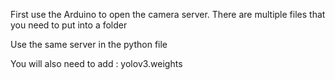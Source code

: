 First use the Arduino to open the camera server. There are multiple files that you need to put into a folder 

Use the same server in the python file

You will also need to add : yolov3.weights
